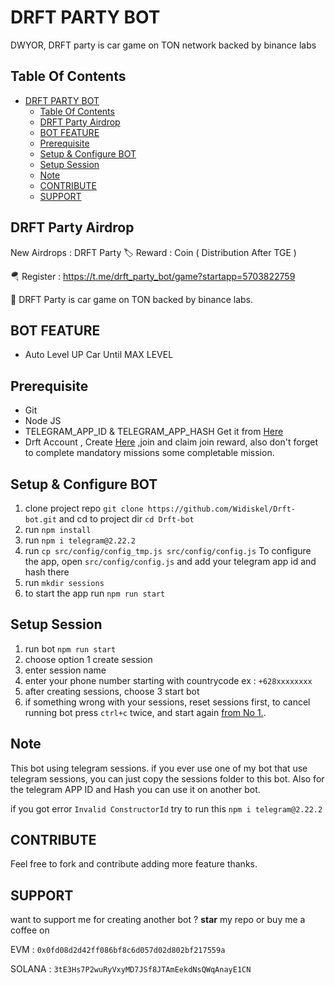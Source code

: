 # DRFT PARTY BOT
DWYOR, DRFT party is car game on TON network backed by binance labs

## Table Of Contents
- [DRFT PARTY BOT](#drft-party-bot)
  - [Table Of Contents](#table-of-contents)
  - [DRFT Party Airdrop](#drft-party-airdrop)
  - [BOT FEATURE](#bot-feature)
  - [Prerequisite](#prerequisite)
  - [Setup \& Configure BOT](#setup--configure-bot)
  - [Setup Session](#setup-session)
  - [Note](#note)
  - [CONTRIBUTE](#contribute)
  - [SUPPORT](#support)

## DRFT Party Airdrop
New Airdrops : DRFT Party
🏷 Reward : Coin ( Distribution After TGE )

🪂 Register : https://t.me/drft_party_bot/game?startapp=5703822759

📖 DRFT Party is car game on TON backed by binance labs.

## BOT FEATURE

- Auto Level UP Car Until MAX LEVEL

## Prerequisite

- Git
- Node JS
- TELEGRAM_APP_ID & TELEGRAM_APP_HASH Get it from [Here](https://my.telegram.org/auth?to=apps)
- Drft Account , Create [Here](https://t.me/Drftbot/app?startapp=5703822759) ,join and claim join reward, also don't forget to complete mandatory missions some completable mission.

## Setup & Configure BOT

1. clone project repo `git clone https://github.com/Widiskel/Drft-bot.git` and cd to project dir `cd Drft-bot`
2. run `npm install`
3. run `npm i telegram@2.22.2`
4. run `cp src/config/config_tmp.js src/config/config.js`
   To configure the app, open `src/config/config.js` and add your telegram app id and hash there
5. run `mkdir sessions`
6. to start the app run `npm run start`

## Setup Session

1. run bot `npm run start`
2. choose option 1 create session
3. enter session name
4. enter your phone number starting with countrycode ex : `+628xxxxxxxx`
5. after creating sessions, choose 3 start bot
6. if something wrong with your sessions, reset sessions first, to cancel running bot press `ctrl+c` twice, and start again [from No 1.](#setup-session).

## Note

This bot using telegram sessions. if you ever use one of my bot that use telegram sessions, you can just copy the sessions folder to this bot. Also for the telegram APP ID and Hash you can use it on another bot.

if you got error `Invalid ConstructorId` try to run this ```npm i telegram@2.22.2```

## CONTRIBUTE

Feel free to fork and contribute adding more feature thanks.

## SUPPORT

want to support me for creating another bot ?
**star** my repo or buy me a coffee on

EVM : `0x0fd08d2d42ff086bf8c6d057d02d802bf217559a`

SOLANA : `3tE3Hs7P2wuRyVxyMD7JSf8JTAmEekdNsQWqAnayE1CN`
